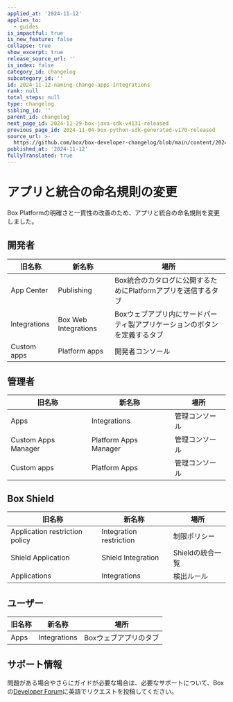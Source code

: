 ```yaml
---
applied_at: '2024-11-12'
applies_to:
  - guides
is_impactful: true
is_new_feature: false
collapse: true
show_excerpt: true
release_source_url: ''
is_index: false
category_id: changelog
subcategory_id: ''
id: 2024-11-12-naming-change-apps-integrations
rank: null
total_steps: null
type: changelog
sibling_id: ''
parent_id: changelog
next_page_id: 2024-11-29-box-java-sdk-v4131-released
previous_page_id: 2024-11-04-box-python-sdk-generated-v170-released
source_url: >-
  https://github.com/box/box-developer-changelog/blob/main/content/2024/11-12-naming-change-apps-integrations.md
published_at: '2024-11-12'
fullyTranslated: true
---
```

# アプリと統合の命名規則の変更

Box Platformの明確さと一貫性の改善のため、アプリと統合の命名規則を変更しました。

## 開発者

| 旧名称          | 新名称                  | 場所                                     |
| ------------ | -------------------- | -------------------------------------- |
| App Center   | Publishing           | Box統合のカタログに公開するためにPlatformアプリを送信するタブ   |
| Integrations | Box Web Integrations | Boxウェブアプリ内にサードパーティ製アプリケーションのボタンを定義するタブ |
| Custom apps  | Platform apps        | 開発者コンソール                               |

<!-- more -->

## 管理者

| 旧名称                 | 新名称                   | 場所      |
| ------------------- | --------------------- | ------- |
| Apps                | Integrations          | 管理コンソール |
| Custom Apps Manager | Platform Apps Manager | 管理コンソール |
| Custom apps         | Platform Apps         | 管理コンソール |

## Box Shield

| 旧名称                            | 新名称                     | 場所          |
| ------------------------------ | ----------------------- | ----------- |
| Application restriction policy | Integration restriction | 制限ポリシー      |
| Shield Application             | Shield Integration      | Shieldの統合一覧 |
| Applications                   | Integrations            | 検出ルール       |

## ユーザー

| 旧名称  | 新名称          | 場所           |
| ---- | ------------ | ------------ |
| Apps | Integrations | Boxウェブアプリのタブ |

## サポート情報

問題がある場合やさらにガイドが必要な場合は、必要なサポートについて、Boxの[Developer Forum][1]に英語でリクエストを投稿してください。

[1]: https://forum.box.com/
